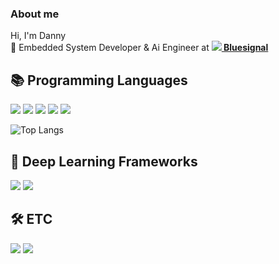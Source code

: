 ### About me

<!--
**dh031200/dh031200** is a ✨ _special_ ✨ repository because its `README.md` (this file) appears on your GitHub profile.

Here are some ideas to get you started:

- 🔭 I’m currently working on Bluesignal
- 🌱 I’m currently learning ...
- 👯 I’m looking to collaborate on ...
- 🤔 I’m looking for help with ...
- 💬 Ask me about ...
- 📫 How to reach me: ...
- 😄 Pronouns: ...
- ⚡ Fun fact: ...
-->
Hi, I'm Danny  
💼 Embedded System Developer & Ai Engineer at __<a href="https://bluesignal.ai/" target="_blank"><img src='https://bluesignal.ai/favicon.png'/> Bluesignal </a>__  


## 📚 Programming Languages
<div>
  <img src="https://img.shields.io/badge/python-3776AB?style=flat-square&logo=python&logoColor=white" /> 
  <img src="https://img.shields.io/badge/C-A8B9CC?style=flat-square&logo=C&logoColor=white" />
  <img src="https://img.shields.io/badge/C++-00599C?style=flat-square&logo=Cplusplus&logoColor=white" />
  <img src="https://img.shields.io/badge/Java-007396?style=flat-square&logo=Java&logoColor=white" />
  <img src="https://img.shields.io/badge/Kotlin-7F52FF?style=flat-square&logo=Kotlin&logoColor=white" />
</div>  

![Top Langs](https://github-readme-stats.vercel.app/api/top-langs/?username=dh031200&layout=compact)


## 🧠 Deep Learning Frameworks  
<div>  
  <img src="https://img.shields.io/badge/PyTorch-EE4C2C?style=flat-square&logo=PyTorch&logoColor=white" />
  <img src="https://img.shields.io/badge/Keras-D00000?style=flat-square&logo=Keras&logoColor=white"/>  
</div>  

## 🛠️ ETC
<div>
  <img src="https://img.shields.io/badge/Docker-2496ED?style=flat-square&logo=Docker&logoColor=white" />
  <img src="http://mazassumnida.wtf/api/mini/generate_badge?boj=dh031200" />
</div>

<!--
----------------
<img align="center" src="https://github-readme-stats.vercel.app/api?username=dh031200&show_icons=true&theme=dracula" />
-->
